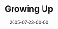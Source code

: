 ---
layout: message
category: message
series: "Special Effects"
title: "Growing Up"
date: 2005-07-23-00-00
message_id: 110
audio: "http://s3.amazonaws.com/crossroads-media/messages/audio/Special_Effects_06_07-24-05_Growing_Up.mp3"
audio-duration: "38:53"
explicit: false
---